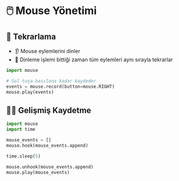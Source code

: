# 🖱️ Mouse Yönetimi

## 🔴 Tekrarlama

* 👂 Mouse eylemlerini dinler
* 🔄 Dinleme işlemi bittiği zaman tüm eylemleri aynı sırayla tekrarlar

```python
import mouse

# Sol tuşa basılana kadar kaydeder
events = mouse.record(button=mouse.RIGHT)
mouse.play(events)
```

## 👨‍💻 Gelişmiş Kaydetme

```python
import mouse
import time

mouse_events = []
mouse.hook(mouse_events.append)

time.sleep(5)

mouse.unhook(mouse_events.append)
mouse.play(mouse_events)

```
